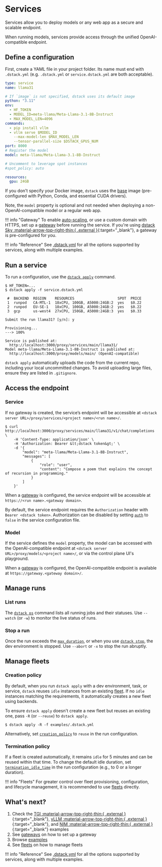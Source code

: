 # Services

Services allow you to deploy models or any web app as a secure and scalable endpoint.

When running models, services provide access through the unified OpenAI-compatible endpoint.

## Define a configuration

First, create a YAML file in your project folder. Its name must end with `.dstack.yml` (e.g. `.dstack.yml` or
`service.dstack.yml`
are both acceptable).

<div editor-title="service.dstack.yml"> 

```yaml
type: service
name: llama31

# If `image` is not specified, dstack uses its default image
python: "3.11"
env:
  - HF_TOKEN
  - MODEL_ID=meta-llama/Meta-Llama-3.1-8B-Instruct
  - MAX_MODEL_LEN=4096
commands:
  - pip install vllm
  - vllm serve $MODEL_ID
    --max-model-len $MAX_MODEL_LEN
    --tensor-parallel-size $DSTACK_GPUS_NUM
port: 8000
# Register the model
model: meta-llama/Meta-Llama-3.1-8B-Instruct

# Uncomment to leverage spot instances
#spot_policy: auto

resources:
  gpu: 24GB
```

</div>

If you don't specify your Docker image, `dstack` uses the [base](https://hub.docker.com/r/dstackai/base/tags) image
(pre-configured with Python, Conda, and essential CUDA drivers).

Note, the `model` property is optional and not needed when deploying a non-OpenAI-compatible model or a regular web app.

!!! info "Gateway"
    To enable [auto-scaling](reference/dstack.yml/service.md#auto-scaling), or use a custom domain with HTTPS, 
    set up a [gateway](concepts/gateways.md) before running the service.
    If you're using [dstack Sky :material-arrow-top-right-thin:{ .external }](https://sky.dstack.ai){:target="_blank"},
    a gateway is pre-configured for you.

!!! info "Reference"
    See [.dstack.yml](reference/dstack.yml/service.md) for all the options supported by
    services, along with multiple examples.

## Run a service

To run a configuration, use the [`dstack apply`](reference/cli/index.md#dstack-apply) command.

<div class="termy">

```shell
$ HF_TOKEN=...
$ dstack apply -f service.dstack.yml

 #  BACKEND  REGION    RESOURCES                    SPOT  PRICE
 1  runpod   CA-MTL-1  18xCPU, 100GB, A5000:24GB:2  yes   $0.22
 2  runpod   EU-SE-1   18xCPU, 100GB, A5000:24GB:2  yes   $0.22
 3  gcp      us-west4  27xCPU, 150GB, A5000:24GB:3  yes   $0.33
 
Submit the run llama31? [y/n]: y

Provisioning...
---> 100%

Service is published at: 
  http://localhost:3000/proxy/services/main/llama31/
Model meta-llama/Meta-Llama-3.1-8B-Instruct is published at:
  http://localhost:3000/proxy/models/main/ (OpenAI-compatible)
```

</div>

`dstack apply` automatically uploads the code from the current repo, including your local uncommitted changes.
To avoid uploading large files, ensure they are listed in `.gitignore`.

## Access the endpoint

### Service

If no gateway is created, the service’s endpoint will be accessible at
`<dstack server URL>/proxy/services/<project name>/<run name>/`.

<div class="termy">

```shell
$ curl http://localhost:3000/proxy/services/main/llama31/v1/chat/completions \
    -H 'Content-Type: application/json' \
    -H 'Authorization: Bearer &lt;dstack token&gt;' \
    -d '{
        "model": "meta-llama/Meta-Llama-3.1-8B-Instruct",
        "messages": [
            {
                "role": "user",
                "content": "Compose a poem that explains the concept of recursion in programming."
            }
        ]
    }'
```

</div>

When a [gateway](concepts/gateways.md) is configured, the service endpoint will be accessible at `https://<run name>.<gateway domain>`.

By default, the service endpoint requires the `Authorization` header with `Bearer <dstack token>`.
Authorization can be disabled by setting [`auth`](reference/dstack.yml/service.md#authorization) to `false` in the
service configuration file.

### Model

If the service defines the `model` property, the model can be accessed with
the OpenAI-compatible endpoint at `<dstack server URL>/proxy/models/<project name>/`,
or via the control plane UI's playground.

When a [gateway](concepts/gateways.md) is configured, the OpenAI-compatible endpoint is available at `https://gateway.<gateway domain>/`.

## Manage runs

### List runs

The [`dstack ps`](reference/cli/index.md#dstack-ps)  command lists all running jobs and their statuses. 
Use `--watch` (or `-w`) to monitor the live status of runs.

### Stop a run

Once the run exceeds the [`max_duration`](reference/dstack.yml/task.md#max_duration), or when you use [`dstack stop`](reference/cli/index.md#dstack-stop), 
the dev environment is stopped. Use `--abort` or `-x` to stop the run abruptly. 

[//]: # (TODO: Mention `dstack logs` and `dstack logs -d`)

## Manage fleets

### Creation policy

By default, when you run `dstack apply` with a dev environment, task, or service,
`dstack` reuses `idle` instances from an existing [fleet](concepts/fleets.md).
If no `idle` instances matching the requirements, it automatically creates a new fleet 
using backends.

To ensure `dstack apply` doesn't create a new fleet but reuses an existing one,
pass `-R` (or `--reuse`) to `dstack apply`.

<div class="termy">

```shell
$ dstack apply -R -f examples/.dstack.yml
```

</div>

Alternatively, set [`creation_policy`](reference/dstack.yml/dev-environment.md#creation_policy) to `reuse` in the run configuration.

### Termination policy

If a fleet is created automatically, it remains `idle` for 5 minutes and can be reused within that time.
To change the default idle duration, set
[`termination_idle_time`](reference/dstack.yml/fleet.md#termination_idle_time) in the run configuration (e.g., to 0 or a
longer duration).

!!! info "Fleets"
    For greater control over fleet provisioning, configuration, and lifecycle management, it is recommended to use
    [fleets](concepts/fleets.md) directly.

## What's next?

1. Check the [TGI :material-arrow-top-right-thin:{ .external }](https://github.com/dstackai/dstack/blob/master/examples/deployment/tgi/README.md){:target="_blank"},
   [vLLM :material-arrow-top-right-thin:{ .external }](https://github.com/dstackai/dstack/blob/master/examples/deployment/vllm/README.md){:target="_blank"}, and 
   [NIM :material-arrow-top-right-thin:{ .external }](https://github.com/dstackai/dstack/blob/master/examples/deployment/nim/README.md){:target="_blank"} examples
2. See [gateways](concepts/gateways.md) on how to set up a gateway
3. Browse [examples](/examples)
4. See [fleets](concepts/fleets.md) on how to manage fleets

!!! info "Reference"
    See [.dstack.yml](reference/dstack.yml/service.md) for all the options supported by
    services, along with multiple examples.
